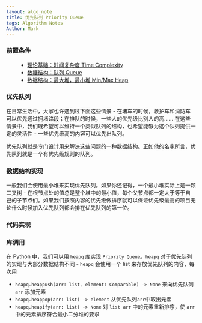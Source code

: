 ```yaml
---
layout: algo_note
title: 优先队列 Priority Queue
tags: Algorithm Notes
Author: Mark
---
```


### 前置条件

<ul class="time-vertical" style="margin-left: 32px;">
    <li><online></online><a href="{{ site.baseurl }}/2021/03/02/Time-Complexity.html">理论基础：时间复杂度 Time Complexity</a></li>
    <li><offline></offline><a href="">数据结构：队列 Queue</a></li>
    <li><offline></offline><a href="">数据结构：最大堆，最小堆 Min/Max Heap</a></li>
</ul>

### 优先队列

在日常生活中，大家也许遇到过下面这些情景 - 在堵车的时候，救护车和消防车可以优先通过拥堵路段；在排队的时候，一些人的优先级比别人的高…… 在这些情景中，我们既希望可以维持一个类似队列的结构，也希望能够为这个队列提供一定的灵活性 - 一些优先级高的内容可以优先出队列。

优先队列就是专门设计用来解决这些问题的一种数据结构。正如他的名字所言，优先队列就是一个有优先级规则的队列。

### 数据结构实现

一般我们会使用最小堆来实现优先队列。如果你还记得，一个最小堆实际上是一颗二叉树 - 在根节点处的值总是整个堆中的最小值，每个父节点都一定大于等于自己的子节点们。如果我们按照内容的优先级做排序就可以保证优先级最高的项目无论什么时候加入优先队列都会排在优先队列的第一位。


### 代码实现



### 库调用

在 Python 中，我们可以用 `heapq` 库实现 `Priority Queue`。`heapq` 对于优先队列的实现与大部分数据结构不同 - `heapq` 会使用一个 list 来存放优先队列的内容，每次用

* `heapq.heappush(arr: list, element: Comparable) -> None` 来向优先队列 `arr` 添加元素
* `heapq.heappop(arr: list) -> element` 从优先队列`arr`中取出元素
* `heapq.heapify(arr: list) -> None` 对 `list arr` 中的元素重新排序，使 `arr` 中的元素排序符合最小二分堆的要求